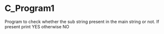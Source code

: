 # C_Program1
Program to check whether the sub string present in the main string or not. If present print YES otherwise NO
